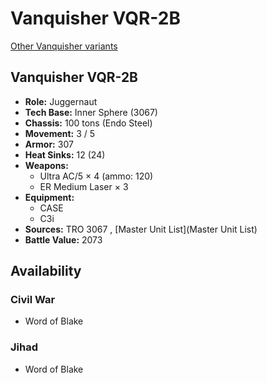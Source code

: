# Vanquisher VQR-2B 

[Other Vanquisher variants](../vanquisher.md) 

## Vanquisher VQR-2B 

- **Role:** Juggernaut 
- **Tech Base:** Inner Sphere (3067) 
- **Chassis:** 100 tons (Endo Steel) 
- **Movement:** 3 / 5 
- **Armor:** 307 
- **Heat Sinks:** 12 (24) 
- **Weapons:** 
  - Ultra AC/5 × 4 (ammo: 120) 
  - ER Medium Laser × 3 
- **Equipment:** 
  - CASE 
  - C3i 
- **Sources:** TRO 3067 , [Master Unit List](Master Unit List) 
- **Battle Value:** 2073 

## Availability 

### Civil War 

- Word of Blake 

### Jihad 

- Word of Blake 


